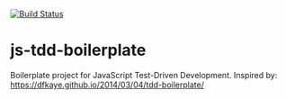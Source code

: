 [![Build Status](https://travis-ci.org/greghaskins/js-tdd-boilerplate.svg?branch=master)](https://travis-ci.org/greghaskins/js-tdd-boilerplate)


js-tdd-boilerplate
==================

Boilerplate project for JavaScript Test-Driven Development. Inspired by: https://dfkaye.github.io/2014/03/04/tdd-boilerplate/
